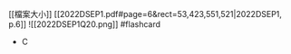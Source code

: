 [[檔案大小]]
[[2022DSEP1.pdf#page=6&rect=53,423,551,521|2022DSEP1, p.6]]
![[2022DSEP1Q20.png]] #flashcard 
- C
<!--ID: 1730705096641-->


